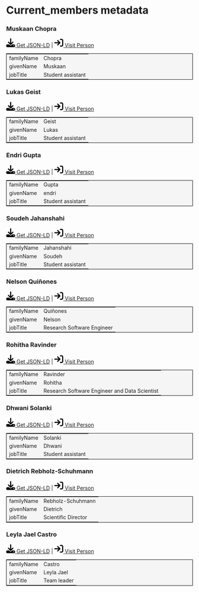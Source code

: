 # Current_members metadata

### Muskaan Chopra
<p><img src = "/images/get.svg" alt="Get JSON-LD"/><a href="../metadata/current_members/chopra_0000-0002-7672-9186.json" target="_blank" download="metadata.json"> Get JSON-LD</a> | <a href="https://orcid.org/0000-0002-7672-9186" target="_blank"><img src = "/images/visit.svg" alt="Visit URL"/> Visit Person</a></p>
<table style="background-color: #F5F5F5; width: 100%; text-align: left; border: 1px solid black;">
<tbody>
<tr>
<td>familyName</td>
<td>Chopra</td>
</tr>
<tr>
<td>givenName</td>
<td>Muskaan</td>
</tr>
<tr>
<td>jobTitle</td>
<td>Student assistant</td>
</tr>
</tbody>
</table>

<script type="application/ld+json">
{
  "@context": "https://schema.org",
  "@type": "Person",
  "@id": "https://orcid.org/0000-0002-7672-9186",
  "familyName": "Chopra",
  "givenName": "Muskaan",
  "jobTitle": "Student assistant"
}
</script>

### Lukas Geist
<p><img src = "/images/get.svg" alt="Get JSON-LD"/><a href="../metadata/current_members/geist_0000-0002-2910-7982.json" target="_blank" download="metadata.json"> Get JSON-LD</a> | <a href="http://orcid.org/0000-0002-2910-7982" target="_blank"><img src = "/images/visit.svg" alt="Visit URL"/> Visit Person</a></p>
<table style="background-color: #F5F5F5; width: 100%; text-align: left; border: 1px solid black;">
<tbody>
<tr>
<td>familyName</td>
<td>Geist</td>
</tr>
<tr>
<td>givenName</td>
<td>Lukas</td>
</tr>
<tr>
<td>jobTitle</td>
<td>Student assistant</td>
</tr>
</tbody>
</table>

<script type="application/ld+json">
{
  "@context": "https://schema.org",
  "@type": "Person",
  "@id": "http://orcid.org/0000-0002-2910-7982",
  "familyName": "Geist",
  "givenName": "Lukas",
  "jobTitle": "Student assistant"
}
</script>

### Endri Gupta
<p><img src = "/images/get.svg" alt="Get JSON-LD"/><a href="../metadata/current_members/gupta_0009-0005-4756-6268.json" target="_blank" download="metadata.json"> Get JSON-LD</a> | <a href="http://orcid.org/0009-0005-4756-6268" target="_blank"><img src = "/images/visit.svg" alt="Visit URL"/> Visit Person</a></p>
<table style="background-color: #F5F5F5; width: 100%; text-align: left; border: 1px solid black;">
<tbody>
<tr>
<td>familyName</td>
<td>Gupta</td>
</tr>
<tr>
<td>givenName</td>
<td>endri</td>
</tr>
<tr>
<td>jobTitle</td>
<td>Student assistant</td>
</tr>
</tbody>
</table>

<script type="application/ld+json">
{
  "@context": "https://schema.org",
  "@type": "Person",
  "@id": "http://orcid.org/0009-0005-4756-6268",
  "familyName": "Gupta",
  "givenName": "Endri",
  "jobTitle": "Student assistant"
}
</script>

### Soudeh Jahanshahi
<p><img src = "/images/get.svg" alt="Get JSON-LD"/><a href="../metadata/current_members/jahanshahi_0009-0000-9203-2437.json" target="_blank" download="metadata.json"> Get JSON-LD</a> | <a href="https://orcid.org/0009-0000-9203-2437" target="_blank"><img src = "/images/visit.svg" alt="Visit URL"/> Visit Person</a></p>
<table style="background-color: #F5F5F5; width: 100%; text-align: left; border: 1px solid black;">
<tbody>
<tr>
<td>familyName</td>
<td>Jahanshahi</td>
</tr>
<tr>
<td>givenName</td>
<td>Soudeh</td>
</tr>
<tr>
<td>jobTitle</td>
<td>Student assistant</td>
</tr>
</tbody>
</table>

<script type="application/ld+json">
{
  "@context": "https://schema.org",
  "@type": "Person",
  "@id": "https://orcid.org/0009-0000-9203-2437",
  "familyName": "Jahanshahi",
  "givenName": "Soudeh",
  "jobTitle": "Student assistant"
}
</script>

### Nelson Quiñones
<p><img src = "/images/get.svg" alt="Get JSON-LD"/><a href="../metadata/current_members/quinones_0000-0002-5037-0443.json" target="_blank" download="metadata.json"> Get JSON-LD</a> | <a href="https://orcid.org/0000-0002-5037-0443" target="_blank"><img src = "/images/visit.svg" alt="Visit URL"/> Visit Person</a></p>
<table style="background-color: #F5F5F5; width: 100%; text-align: left; border: 1px solid black;">
<tbody>
<tr>
<td>familyName</td>
<td>Quiñones</td>
</tr>
<tr>
<td>givenName</td>
<td>Nelson</td>
</tr>
<tr>
<td>jobTitle</td>
<td>Research Software Engineer</td>
</tr>
</tbody>
</table>

<script type="application/ld+json">
{
  "@context": "https://schema.org",
  "@type": "Person",
  "@id": "https://orcid.org/0000-0002-5037-0443",
  "familyName": "Quiñones",
  "givenName": "Nelson",
  "jobTitle": "Research Software Engineer"
}
</script>

### Rohitha Ravinder
<p><img src = "/images/get.svg" alt="Get JSON-LD"/><a href="../metadata/current_members/ravinder_0009-0004-4484-6283.json" target="_blank" download="metadata.json"> Get JSON-LD</a> | <a href="https://orcid.org/0009-0004-4484-6283" target="_blank"><img src = "/images/visit.svg" alt="Visit URL"/> Visit Person</a></p>
<table style="background-color: #F5F5F5; width: 100%; text-align: left; border: 1px solid black;">
<tbody>
<tr>
<td>familyName</td>
<td>Ravinder</td>
</tr>
<tr>
<td>givenName</td>
<td>Rohitha</td>
</tr>
<tr>
<td>jobTitle</td>
<td>Research Software Engineer and Data Scientist</td>
</tr>
</tbody>
</table>

<script type="application/ld+json">
{
  "@context": "https://schema.org",
  "@type": "Person",
  "@id": "https://orcid.org/0009-0004-4484-6283",
  "familyName": "Ravinder",
  "givenName": "Rohitha",
  "jobTitle": "Research Software Engineer and Data Scientist"
}
</script>

### Dhwani Solanki
<p><img src = "/images/get.svg" alt="Get JSON-LD"/><a href="../metadata/current_members/solanki_0009-0004-1529-0095.json" target="_blank" download="metadata.json"> Get JSON-LD</a> | <a href="https://orcid.org/0009-0004-1529-0095" target="_blank"><img src = "/images/visit.svg" alt="Visit URL"/> Visit Person</a></p>
<table style="background-color: #F5F5F5; width: 100%; text-align: left; border: 1px solid black;">
<tbody>
<tr>
<td>familyName</td>
<td>Solanki</td>
</tr>
<tr>
<td>givenName</td>
<td>Dhwani</td>
</tr>
<tr>
<td>jobTitle</td>
<td>Student assistant</td>
</tr>
</tbody>
</table>

<script type="application/ld+json">
{
  "@context": "https://schema.org",
  "@type": "Person",
  "@id": "https://orcid.org/0009-0004-1529-0095",
  "familyName": "Solanki",
  "givenName": "Dhwani",
  "jobTitle": "Student assistant"
}
</script>

### Dietrich Rebholz-Schuhmann
<p><img src = "/images/get.svg" alt="Get JSON-LD"/><a href="../metadata/current_members/z_drs_0000-0002-1018-0370.json" target="_blank" download="metadata.json"> Get JSON-LD</a> | <a href="https://orcid.org/0000-0002-1018-0370" target="_blank"><img src = "/images/visit.svg" alt="Visit URL"/> Visit Person</a></p>
<table style="background-color: #F5F5F5; width: 100%; text-align: left; border: 1px solid black;">
<tbody>
<tr>
<td>familyName</td>
<td>Rebholz-Schuhmann</td>
</tr>
<tr>
<td>givenName</td>
<td>Dietrich</td>
</tr>
<tr>
<td>jobTitle</td>
<td>Scientific Director</td>
</tr>
</tbody>
</table>

<script type="application/ld+json">
{
  "@context": "https://schema.org",
  "@type": "Person",
  "@id": "https://orcid.org/0000-0002-1018-0370",
  "familyName": "Rebholz-Schuhmann",
  "givenName": "Dietrich",
  "jobTitle": "Scientific Director"
}
</script>

### Leyla Jael Castro
<p><img src = "/images/get.svg" alt="Get JSON-LD"/><a href="../metadata/current_members/z_ljc_0000-0003-3986-0510.json" target="_blank" download="metadata.json"> Get JSON-LD</a> | <a href="https://orcid.org/0000-0003-3986-0510" target="_blank"><img src = "/images/visit.svg" alt="Visit URL"/> Visit Person</a></p>
<table style="background-color: #F5F5F5; width: 100%; text-align: left; border: 1px solid black;">
<tbody>
<tr>
<td>familyName</td>
<td>Castro</td>
</tr>
<tr>
<td>givenName</td>
<td>Leyla Jael</td>
</tr>
<tr>
<td>jobTitle</td>
<td>Team leader</td>
</tr>
</tbody>
</table>

<script type="application/ld+json">
{
  "@context": "https://schema.org",
  "@type": "Person",
  "@id": "https://orcid.org/0000-0003-3986-0510",
  "familyName": "Castro",
  "givenName": "Leyla Jael",
  "jobTitle": "Team leader"
}
</script>

